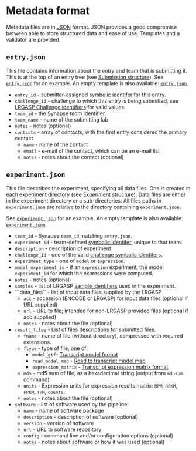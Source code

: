 # Metadata format

Metadata files are in [JSON](https://www.json.org/json-en.html) format.  JSON
provides a good compromise between able to store structured data and ease of
use.  Templates and a validator are provided.

## ``entry.json``
This file contains information about the *entry* and team that is submitting
it.  This is at the top of an entry tree (see [Submission structure](submission.md)).
See [``entry.json``](../examples/experts/team.json) for an example.  An empty
template is also available: [``entry.json``](../templates/entry.json).

* ``entry_id`` - submitter-assigned [symbolic identifer](experiment.md#symbolic-identifiers) for this entry.
* ``challenge_id`` - challenge to which this entry is being submitted, see [LRGASP Challenge identifiers](metadata-identifiers.md#LRGASP_Challenge_identifiers) for valid values.
* ``team_id`` - the Synapse *team* identifier.
* ``team_name`` - name of the submitting lab
* ``notes`` - notes (optional)
* ``contacts`` - array of contacts, with the first entry considered the primary contact
  * ``name`` - name of the contact
  * ``email`` - e-mail of the contact, which can be an e-mail list
  * ``notes`` - notes about the contact (optional)

## ``experiment.json``
This file describes the experiment, specifying all data files.  One is created
in each experiment directory (see [Experiment structure](experiment.md)).  Data
files are either in the experiment directory or a sub-directories.  All files
paths in ``experiment.json`` are relative to the directory containing  ``experiment.json``.

See [``experiment.json``](../examples/experts/model_try/experiment.json) for an example.
An empty template is also available: [``experiment.json``](../templates/experiment.json).

* ``team_id`` - Synapse ``team_id`` matching ``entry.json``.
* ``experiment_id`` - team-defined [symbolic identifer](experiment.md#symbolic-identifiers), unique to that team.
* ``description`` - description of experiment
* ``challenge_id`` - one of the valid [challenge symbolic identifers](metadata-identifiers.md#LRGASP-Challenge-identifiers).
* ``experiment_type`` - one of ``model`` or ``expression``.
* ``model_experiment_id`` - if an ``expression`` experiment, the model ``experiment_id`` for which the expressions were computed.
* ``notes`` - notes (optional)
* ``samples`` - list of LRGASP [sample identifiers](metadata-identifiers.md#Sample-identifiers) used in the experiment.
* ```data_files`` - list of input data files supplied by the LRGASP
  * ``acc`` - accession (ENCODE or LRGASP) for input data files (optional if URL supplied)
  * ``url`` - URL to file; intended for non-LRGASP provided files (optional if acc supplied)
  * ``notes`` - notes about the file (optional)
* ``result_files`` - List of files descriptions for submitted files:
  * ``fname`` - name of file (without directory), compressed with required extensions.
  * ``ftype`` - type of file, one of:
    * ``model_gtf``- [Transcript model format](model-format.md)
    * ``read_model_map`` - [Read to transcript model map](read_model_map_format.md)
    * ``expression_matrix`` - [Transcript expression matrix format](expression_matrix_format.md)
  * ``md5`` - md5 sum of file, as a hexadecimal string (output from ``md5sum`` command)
  * ``units`` - Expression units for expression results matrix: ``RPM``, ``RPKM``, ``FPKM``, ``TPM``, ``counts``.
  * ``notes`` - notes about the file (optional)
* ``software`` - list of software used by the pipeline:
  * ``name`` - name of software package
  * ``description`` - description of software (optional)
  * ``version`` - version of software
  * ``url`` - URL to software repository
  * ``config`` - command line and/or configuration options (optional)
  * ``notes`` - notes about software or how it was used (optional)
  
